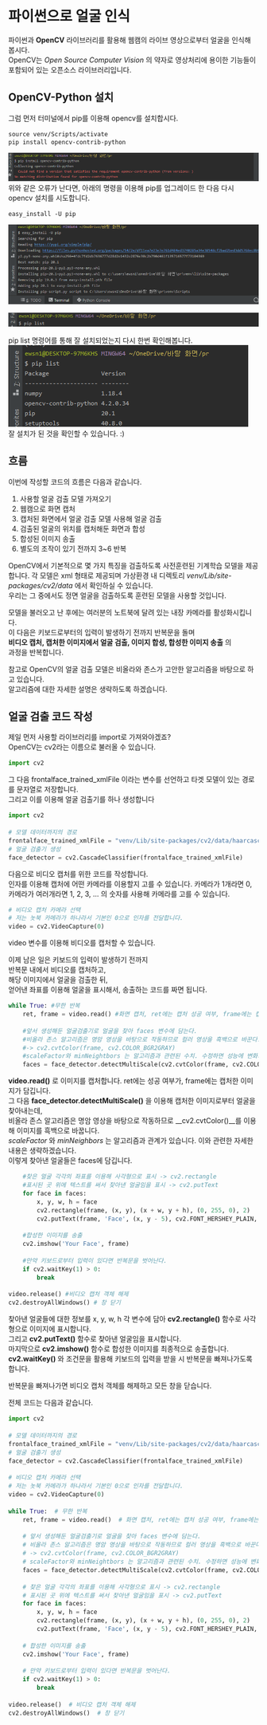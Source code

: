 # 파이썬으로 얼굴 인식
파이썬과 __OpenCV__ 라이브러리를 활용해 웹캠의 라이브 영상으로부터 얼굴을 인식해 봅시다.  
OpenCV는 _Open Source Computer Vision_ 의 약자로 영상처리에 용이한 기능들이 포함되어 있는 오픈소스 라이브러리입니다.    

## OpenCV-Python 설치  
그럼 먼저 터미널에서 pip를 이용해 opencv를 설치합시다.  
```
source venv/Scripts/activate
pip install opencv-contrib-python  
```  
![img1](Face_recognition_image/img1.png)  
위와 같은 오류가 난다면, 아래의 명령을 이용해 pip를 업그레이드 한 다음 다시 opencv 설치를 시도합니다.  
```
easy_install -U pip
```  
![img2](Face_recognition_image/img2.png)  
  
![img3](Face_recognition_image/img3.png)  
  
pip list 명령어를 통해 잘 설치되었는지 다시 한번 확인해봅니다.  
![img4](Face_recognition_image/img4.png)  
잘 설치가 된 것을 확인할 수 있습니다. :)    

## 흐름
이번에 작성할 코드의 흐름은 다음과 같습니다.  
1. 사용할 얼굴 검출 모델 가져오기
2. 웹캠으로 화면 캡처
3. 캡처된 화면에서 얼굴 검출 모델 사용해 얼굴 검출
4. 검출된 얼굴의 위치를 캡처해둔 화면과 합성
5. 합성된 이미지 송출
6. 별도의 조작이 있기 전까지 3~6 반복  
  
OpenCV에서 기본적으로 몇 가지 특징을 검출하도록 사전훈련된 기계학습 모델을 제공합니다. 
각 모델은 xml 형태로 제공되며 가상환경 내 디렉토리 _venv/Lib/site-packages/cv2/data_ 에서 확인하실 수 있습니다.   
우리는 그 중에서도 정면 얼굴을 검출하도록 훈련된 모델을 사용할 것입니다.  

모델을 불러오고 난 후에는 여러분의 노트북에 달려 있는 내장 카메라를 활성화시킵니다.  
이 다음은 키보드로부터의 입력이 발생하기 전까지 반복문을 돌며   
__비디오 캡처, 캡처한 이미지에서 얼굴 검출, 이미지 합성, 합성한 이미지 송출__ 의  
과정을 반복합니다.  

참고로 OpenCV의 얼굴 검출 모델은 비올라와 존스가 고안한 알고리즘을 바탕으로 하고 있습니다.  
알고리즘에 대한 자세한 설명은 생략하도록 하겠습니다.    

## 얼굴 검출 코드 작성  
제일 먼저 사용할 라이브러리를 import로 가져와야겠죠?  
OpenCV는 cv2라는 이름으로 불러올 수 있습니다.  
```python
import cv2
```   

그 다음 frontalface_trained_xmlFile 이라는 변수를 선언하고 타겟 모델이 있는 경로를 문자열로 저장합니다.  
그리고 이를 이용해 얼굴 검출기를 하나 생성합니다
```python
import cv2

# 모델 데이터까지의 경로
frontalface_trained_xmlFile = "venv/Lib/site-packages/cv2/data/haarcascade_frontalface_default.xml"
# 얼굴 검출기 생성
face_detector = cv2.CascadeClassifier(frontalface_trained_xmlFile)
```
  
다음으로 비디오 캡처를 위한 코드를 작성합니다.  
인자를 이용해 캡처에 어떤 카메라를 이용할지 고를 수 있습니다.
카메라가 1개라면 0, 카메라가 여러개라면 1, 2, 3, ... 의 숫자를 사용해 카메라를 고를 수 있습니다.  
```python
# 비디오 캡처 카메라 선택
# 저는 놋북 카메라가 하나라서 기본인 0으로 인자를 전달합니다.
video = cv2.VideoCapture(0)
```  
video 변수를 이용해 비디오를 캡처할 수 있습니다.  
  
이제 남은 일은 키보드의 입력이 발생하기 전까지  
반복문 내에서 비디오를 캡처하고,    
해당 이미지에서 얼굴을 검출한 뒤,  
얻어낸 좌표를 이용해 얼굴을 표시해서,
송출하는 코드를 짜면 됩니다.  

```python
while True: #무한 반복
    ret, frame = video.read() #화면 캡처, ret에는 캡처 성공 여부, frame에는 캡처한 결과가 담긴다.
    
    #앞서 생성해둔 얼굴검출기로 얼굴을 찾아 faces 변수에 담는다.
    #비올라 존스 알고리즘은 명암 영상을 바탕으로 작동하므로 컬러 영상을 흑백으로 바꾼다. 
    #-> cv2.cvtColor(frame, cv2.COLOR_BGR2GRAY)
    #scaleFactor와 minNeightbors 는 알고리즘과 관련된 수치. 수정하면 성능에 변화가 생긴다. 자세한 설명은 생략
    faces = face_detector.detectMultiScale(cv2.cvtColor(frame, cv2.COLOR_BGR2GRAY), scaleFactor=1.08, minNeighbors=4)
```  
__video.read()__ 로 이미지를 캡처합니다. ret에는 성공 여부가, frame에는 캡처한 이미지가 담깁니다.  
그 다음 __face_detector.detectMultiScale()__ 을 이용해 캡처한 이미지로부터 얼굴을 찾아내는데,  
비올라 존스 알고리즘은 명암 영상을 바탕으로 작동하므로 __cv2.cvtColor()__를 이용해 이미지를 흑백으로 바꿉니다.  
_scaleFactor_ 와 _minNeighbors_ 는 알고리즘과 관계가 있습니다. 이와 관련한 자세한 내용은 생략하겠습니다.   
이렇게 찾아낸 얼굴들은 faces에 담깁니다.  
  
```python
    #찾은 얼굴 각각의 좌표를 이용해 사각형으로 표시 -> cv2.rectangle
    #표시된 곳 위에 텍스트를 써서 찾아낸 얼굴임을 표시 -> cv2.putText 
    for face in faces:
        x, y, w, h = face
        cv2.rectangle(frame, (x, y), (x + w, y + h), (0, 255, 0), 2)
        cv2.putText(frame, 'Face', (x, y - 5), cv2.FONT_HERSHEY_PLAIN, 2, (0, 0, 0), 2)
    
    #합성한 이미지를 송출
    cv2.imshow('Your Face', frame)

    #만약 키보드로부터 입력이 있다면 반복문을 벗어난다.
    if cv2.waitKey(1) > 0:
        break

video.release() #비디오 캡처 객체 해제
cv2.destroyAllWindows() # 창 닫기
```
찾아낸 얼굴들에 대한 정보를 x, y, w, h 각 변수에 담아 __cv2.rectangle()__ 함수로 사각형으로 이미지에 표시합니다.  
그리고 __cv2.putText()__ 함수로 찾아낸 얼굴임을 표시합니다.  
마지막으로 __cv2.imshow()__ 함수로 합성한 이미지를 최종적으로 송출합니다.  
__cv2.waitKey()__ 와 조건문을 활용해 키보드의 입력을 받을 시 반복문을 빠져나가도록 합니다.  

반복문을 빠져나가면 비디오 캡처 객체를 해제하고 모든 창을 닫습니다.   


전체 코드는 다음과 같습니다.
```python
import cv2

# 모델 데이터까지의 경로
frontalface_trained_xmlFile = "venv/Lib/site-packages/cv2/data/haarcascade_frontalface_default.xml"
# 얼굴 검출기 생성
face_detector = cv2.CascadeClassifier(frontalface_trained_xmlFile)

# 비디오 캡처 카메라 선택
# 저는 놋북 카메라가 하나라서 기본인 0으로 인자를 전달합니다.
video = cv2.VideoCapture(0)

while True:  # 무한 반복
    ret, frame = video.read()  # 화면 캡처, ret에는 캡처 성공 여부, frame에는 캡처한 결과가 담긴다.

    # 앞서 생성해둔 얼굴검출기로 얼굴을 찾아 faces 변수에 담는다.
    # 비올라 존스 알고리즘은 명암 영상을 바탕으로 작동하므로 컬러 영상을 흑백으로 바꾼다.
    # -> cv2.cvtColor(frame, cv2.COLOR_BGR2GRAY)
    # scaleFactor와 minNeightbors 는 알고리즘과 관련된 수치. 수정하면 성능에 변화가 생긴다. 자세한 설명은 생략
    faces = face_detector.detectMultiScale(cv2.cvtColor(frame, cv2.COLOR_BGR2GRAY), scaleFactor=1.08, minNeighbors=4)

    # 찾은 얼굴 각각의 좌표를 이용해 사각형으로 표시 -> cv2.rectangle
    # 표시된 곳 위에 텍스트를 써서 찾아낸 얼굴임을 표시 -> cv2.putText
    for face in faces:
        x, y, w, h = face
        cv2.rectangle(frame, (x, y), (x + w, y + h), (0, 255, 0), 2)
        cv2.putText(frame, 'Face', (x, y - 5), cv2.FONT_HERSHEY_PLAIN, 2, (0, 0, 0), 2)

    # 합성한 이미지를 송출
    cv2.imshow('Your Face', frame)

    # 만약 키보드로부터 입력이 있다면 반복문을 벗어난다.
    if cv2.waitKey(1) > 0:
        break

video.release()  # 비디오 캡처 객체 해제
cv2.destroyAllWindows()  # 창 닫기
```

